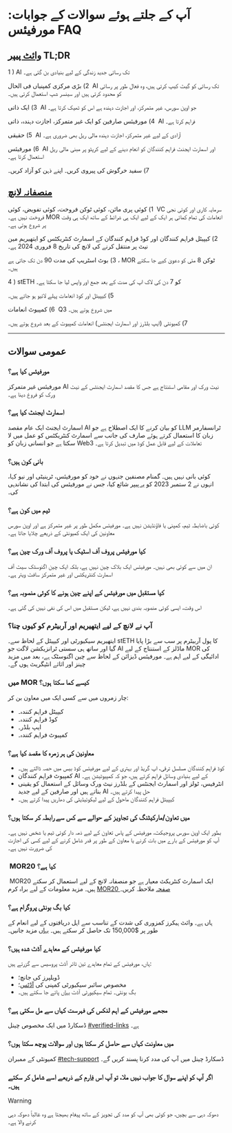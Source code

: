 # آپ کے جلتے ہوئے سوالات کے جوابات: مورفیئس FAQ

## [وائٹ پیپر](https://github.com/MorpheusAIs/Docs/blob/main/!KEYDOCS%20README%20FIRST!/WhitePaper.md) TL;DR
&rlm; 1) AI تک رسائی جدید زندگی کے لیے بنیادی بن گئی ہے۔

&rlm; 2) بڑی مرکزی کمپنیاں فی الحال AI تک رسائی کو گیٹ کیپ کرتی ہیں، وہ فعال طور پر رسائی کو محدود کرتی ہیں اور سینسر شپ استعمال کرتی ہیں۔

&rlm; 3) ایک ذاتی AI جو اوپن سورس، غیر متمرکز، اور اجازت دہندہ ہے اس کو ٹھیک کرتا ہے۔

&rlm; 4) مورفیئس صارفین کو ایک غیر متمرکز، اجازت دہندہ، ذاتی AI فراہم کرتا ہے۔

&rlm; 5) حقیقی AI آزادی کے لیے غیر متمرکز، اجازت دہندہ مالی ریل بھی ضروری ہے۔

&rlm; 6) مورفیئس AI اور اسمارٹ ایجنٹ فراہم کنندگان کو انعام دینے کے لیے کرپٹو پر مبنی مالی ریل استعمال کرتا ہے۔

&rlm; 7) سفید خرگوش کی پیروی کریں۔ اپنے ذہن کو آزاد کریں۔

## [منصفانہ لانچ](https://github.com/MorpheusAIs/Docs/blob/main/!KEYDOCS%20README%20FIRST!/Morpheus%20Launch%20Phases.md)
&rlm; 1) کوئی پری مائن، کوئی ٹوکن فروخت، کوئی تفویض، کوئی VC سرمایہ کاری اور کوئی نجی فروخت نہیں ہے۔ MOR انعامات کی تمام کمائی ہر ایک کے لیے ایک ہی شرائط کے ساتھ ایک ہی وقت پر شروع ہوتی ہے۔

&rlm; 2) کیپیٹل فراہم کنندگان اور کوڈ فراہم کنندگان کے اسمارٹ کنٹریکٹس کو ایتھیریم مین نیٹ پر منتقل کرنے کی لانچ کی تاریخ 8 فروری 2024 ہے۔

&rlm; 3) بوٹ اسٹریپ کی مدت 90 دن تک جاتی ہے، MOR ٹوکن 8 مئی کو دعویٰ کیے جا سکتے ہیں۔

&rlm; 4) stETH کو 7 دن کی لاک اپ کی مدت کے بعد جمع اور واپس لیا جا سکتا ہے۔

&rlm; 5) کیپیٹل اور کوڈ انعامات پہلے لائیو ہو جاتے ہیں۔

&rlm; 6) کمپیوٹ انعامات Q3 میں شروع ہوتے ہیں۔

&rlm; 7) کمیونٹی (ایپ بلڈرز اور اسمارٹ ایجنٹس) انعامات کمپیوٹ کے بعد شروع ہوتے ہیں۔

---

## عمومی سوالات

### مورفیئس کیا ہے؟
مورفیئس غیر متمرکز AI نیٹ ورک اور مقامی استنتاج ہے جس کا مقصد اسمارٹ ایجنٹس کے نیٹ ورک کو فروغ دینا ہے۔

### اسمارٹ ایجنٹ کیا ہے؟
اسمارٹ ایجنٹ ایک عام مقصد AI کو بیان کرنے کا ایک اصطلاح ہے جو LLM ٹرانسفارمر زبان کا استعمال کرتے ہوئے صارف کی جانب سے اسمارٹ کنٹریکٹس کو عمل میں لا سکتا ہے جو انسانی زبان کو Web3 تعاملات کے لیے قابل عمل کوڈ میں تبدیل کرتا ہے۔

### بانی کون ہیں؟
کوئی بانی نہیں ہیں۔ گمنام مصنفین جنہوں نے خود کو مورفیئس، ٹرینیٹی اور نیو کہا، انہوں نے 2 ستمبر 2023 کو [یہ پیپر](https://github.com/MorpheusAIs/Docs/blob/main/!KEYDOCS%20README%20FIRST!/YellowPaper.md) شائع کیا، جس نے مورفیئس کی ابتدا کی نشاندہی کی۔

### ٹیم میں کون ہے؟
کوئی باضابطہ ٹیم، کمپنی یا فاؤنڈیشن نہیں ہے۔ مورفیئس مکمل طور پر غیر متمرکز ہے اور اوپن سورس معاونین کی ایک کمیونٹی کے ذریعے چلایا جاتا ہے۔

### کیا مورفیئس پروف آف اسٹیک یا پروف آف ورک چین ہے؟
ان میں سے کوئی بھی نہیں۔ مورفیئس ایک بلاک چین نہیں ہے، بلکہ ایک چین اگنوسٹک سیٹ آف اسمارٹ کنٹریکٹس اور غیر متمرکز سافٹ ویئر ہے۔

### کیا مستقبل میں مورفیئس کے اپنے چین ہونے کا کوئی منصوبہ ہے؟
اس وقت، ایسی کوئی منصوبہ بندی نہیں ہے، لیکن مستقبل میں اس کی نفی نہیں کی گئی ہے۔

### آپ نے لانچ کے لیے ایتھیریم اور آربیٹرم کو کیوں چنا؟
ایتھیریم سیکیورٹی اور کیپیٹل کے لحاظ سے۔ stETH کا پول آربیٹرم پر سب سے بڑا پایا گیا اور ساتھ ہی سستی ٹرانزیکشن لاگت جو AI ماڈلز کے استنتاج کے لیے MOR کی ادائیگی کے لیے اہم ہے۔ مورفیئس ڈیزائن کے لحاظ سے چین اگنوسٹک ہے، بعد میں مزید چینز اور اثاثے انٹیگریٹ ہوں گے۔

### میں MOR کیسے کما سکتا ہوں؟
چار زمروں میں سے کسی ایک میں معاون بن کر:
- کیپیٹل فراہم کنندہ۔
- کوڈ فراہم کنندہ۔
- ایپ بلڈر۔
- کمپیوٹ فراہم کنندہ۔

### معاونین کی ہر زمرہ کا مقصد کیا ہے؟
- کوڈ فراہم کنندگان مسلسل ترقی، اپ گریڈ اور بہتری کے لیے مورفیئس کوڈ بیس میں حصہ ڈالتے ہیں۔
- کمپیوٹ فراہم کنندگان AI کے لیے بنیادی وسائل فراہم کرتے ہیں، جو کہ کمپیوٹیشن ہے۔
- انٹرفیس، ٹولز اور اسمارٹ ایجنٹس کے بلڈرز نیٹ ورک وسائل کے استعمال کو یقینی بناتے ہیں اور صارفین کے لیے جدید AI حل پیدا کرتے ہیں۔
- کیپیٹل فراہم کنندگان ماحول کے لیے لیکوئیڈیٹی کی دھاریں پیدا کرتے ہیں۔

### میں تعاون/مارکیٹنگ کی تجاویز کے حوالے سے کس سے رابطہ کر سکتا ہوں؟
بطور ایک اوپن سورس پروجیکٹ، مورفیئس کے پاس تعاون کے لیے ذمہ دار کوئی ٹیم یا شخص نہیں ہے۔ آپ کو مورفیئس کے بارے میں بات کرنے یا معاون کے طور پر قدر شامل کرنے کے لیے کسی کی اجازت کی ضرورت نہیں ہے۔

### &rlm; MOR20 کیا ہے؟
&rlm; MOR20 ایک اسمارٹ کنٹریکٹ معیار ہے جو منصفانہ لانچ کے لیے استعمال کر سکتے ہیں۔
مزید معلومات کے لیے براہ کرم [MOR20 صفحہ](https://mor.org/MOR20) ملاحظہ کریں۔

### کیا بگ بونٹی پروگرام ہے؟
ہاں ہے۔ وائٹ ہیکرز کمزوری کی شدت کے تناسب سے اہل دریافتوں کے لیے انعام کے طور پر $150,000 تک حاصل کر سکتے ہیں۔
[یہاں](https://github.com/MorpheusAIs/Docs/blob/main/Security%20Audit%20Reports/Bug%20Bounty%20Program.md) مزید جانیں۔

### کیا مورفیئس کے معاہدے آڈٹ شدہ ہیں؟
ہاں، مورفیئس کے تمام معاہدے تین ٹائر آڈٹ پروسیس سے گزرتے ہیں:
- ڈویلپرز کی جانچ؛
- مخصوص سائبر سیکیورٹی کمپنی کی [آڈٹس](https://github.com/MorpheusAIs/Docs/tree/main/Security%20Audit%20Reports)؛
- بگ بونٹی۔
تمام سیکیورٹی آڈٹ [یہاں](https://github.com/antonbosss/Docs/tree/main/Security%20Audit%20Reports) پائے جا سکتے ہیں۔

### مجھے مورفیئس کے اہم لنکس کی فہرست کہاں سے مل سکتی ہے؟
ڈسکارڈ میں ایک مخصوص چینل [#verified-links](https://discord.com/channels/1151741790408429580/1183934719155515463) ہے۔

### میں معاونت کہاں سے حاصل کر سکتا ہوں اور سوالات پوچھ سکتا ہوں؟
کمیونٹی کے ممبران [#tech-support](https://discord.com/channels/1151741790408429580/1183666837460897832) ڈسکارڈ چینل میں آپ کی مدد کرنا پسند کریں گے۔

### اگر آپ کو اپنے سوال کا جواب نہیں ملا، تو آپ اس [فارم](https://forms.gle/6yt5ps3kAfUfkF4N8) کے ذریعے اسے شامل کر سکتے ہیں۔

> [!WARNING]
> دھوکہ دہی سے بچیں، جو کوئی بھی آپ کو مدد کی تجویز کے ساتھ پیغام بھیجتا ہے وہ غالباً دھوکہ دہی کرنے والا ہے۔
